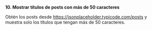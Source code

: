 **10. Mostrar títulos de posts con más de 50 caracteres**

Obtén los posts desde https://jsonplaceholder.typicode.com/posts y muestra solo los títulos que tengan más de 50 caracteres.